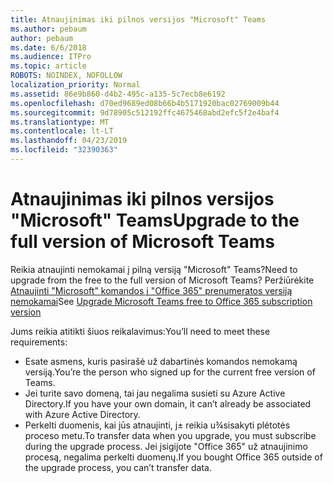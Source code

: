 ```yaml
---
title: Atnaujinimas iki pilnos versijos "Microsoft" Teams
ms.author: pebaum
author: pebaum
ms.date: 6/6/2018
ms.audience: ITPro
ms.topic: article
ROBOTS: NOINDEX, NOFOLLOW
localization_priority: Normal
ms.assetid: 86e9b860-d4b2-495c-a135-5c7ecb8e6192
ms.openlocfilehash: d70ed9689ed08b66b4b5171920bac02769009b44
ms.sourcegitcommit: 9d78905c512192ffc4675468abd2efc5f2e4baf4
ms.translationtype: MT
ms.contentlocale: lt-LT
ms.lasthandoff: 04/23/2019
ms.locfileid: "32390363"
---
```

# <a name="upgrade-to-the-full-version-of-microsoft-teams"></a><span data-ttu-id="58fa6-102">Atnaujinimas iki pilnos versijos "Microsoft" Teams</span><span class="sxs-lookup"><span data-stu-id="58fa6-102">Upgrade to the full version of Microsoft Teams</span></span>

<span data-ttu-id="58fa6-103">Reikia atnaujinti nemokamai į pilną versiją "Microsoft" Teams?</span><span class="sxs-lookup"><span data-stu-id="58fa6-103">Need to upgrade from the free to the full version of Microsoft Teams?</span></span> <span data-ttu-id="58fa6-104">Peržiūrėkite [Atnaujinti "Microsoft" komandos į "Office 365" prenumeratos versiją nemokamai](https://docs.microsoft.com/en-us/microsoftteams/upgrade-freemium)</span><span class="sxs-lookup"><span data-stu-id="58fa6-104">See [Upgrade Microsoft Teams free to Office 365 subscription version](https://docs.microsoft.com/en-us/microsoftteams/upgrade-freemium)</span></span>

<span data-ttu-id="58fa6-105">Jums reikia atitikti šiuos reikalavimus:</span><span class="sxs-lookup"><span data-stu-id="58fa6-105">You’ll need to meet these requirements:</span></span>
- <span data-ttu-id="58fa6-106">Esate asmens, kuris pasirašė už dabartinės komandos nemokamą versiją.</span><span class="sxs-lookup"><span data-stu-id="58fa6-106">You’re the person who signed up for the current free version of Teams.</span></span>
- <span data-ttu-id="58fa6-107">Jei turite savo domeną, tai jau negalima susieti su Azure Active Directory.</span><span class="sxs-lookup"><span data-stu-id="58fa6-107">If you have your own domain, it can’t already be associated with Azure Active Directory.</span></span>
- <span data-ttu-id="58fa6-108">Perkelti duomenis, kai jūs atnaujinti, j± reikia u¾sisakyti plėtotės proceso metu.</span><span class="sxs-lookup"><span data-stu-id="58fa6-108">To transfer data when you upgrade, you must subscribe during the upgrade process.</span></span> <span data-ttu-id="58fa6-109">Jei įsigijote "Office 365" už atnaujinimo procesą, negalima perkelti duomenų.</span><span class="sxs-lookup"><span data-stu-id="58fa6-109">If you bought Office 365 outside of the upgrade process, you can’t transfer data.</span></span>



